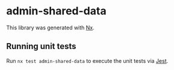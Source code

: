 # admin-shared-data

This library was generated with [Nx](https://nx.dev).

## Running unit tests

Run `nx test admin-shared-data` to execute the unit tests via [Jest](https://jestjs.io).

